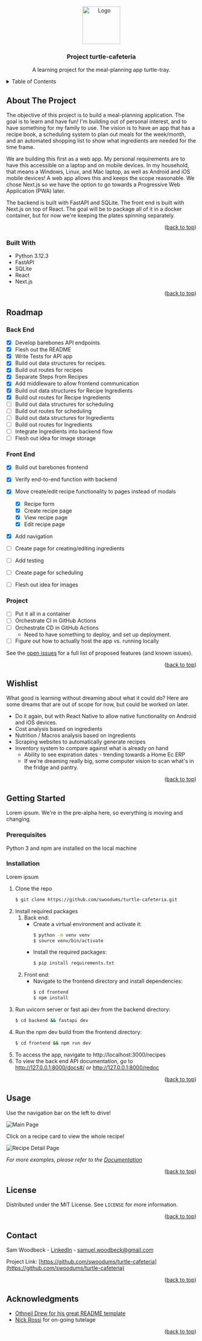 <a id="readme-top"></a>
<!--
*** With gratitude, from https://github.com/othneildrew/Best-README-Template/ 
*** Thanks for checking out the Best-README-Template. If you have a suggestion
*** that would make this better, please fork the repo and create a pull request
*** or simply open an issue with the tag "enhancement".
*** Don't forget to give the project a star!
*** Thanks again! Now go create something AMAZING! :D
-->




<!-- PROJECT LOGO -->
<br />
<div align="center">
    <div>
        <a href="https://github.com/swoodums/turtle-cafeteria">
            <img src="images/turtle_burger.png" alt="Logo" width="100px">
        </a>
    </div>
    
<h3 align="center">Project turtle-cafeteria</h3>
    <p align="center">
        A learning project for the meal-planning app turtle-tray.
        <br />
    </p>
</div>



<!-- TABLE OF CONTENTS -->
<details>
  <summary>Table of Contents</summary>
  <ol>
    <li>
      <a href="#about-the-project">About The Project</a>
      <ul>
        <li><a href="#built-with">Built With</a></li>
      </ul>
    </li>
    <li>
      <a href="#getting-started">Getting Started</a>
      <ul>
        <li><a href="#prerequisites">Prerequisites</a></li>
        <li><a href="#installation">Installation</a></li>
      </ul>
    </li>
    <li><a href="#usage">Usage</a></li>
    <li><a href="#roadmap">Roadmap</a></li>
    <li><a href="#wishlist">Wishlist</a></li>
    <li><a href="#license">License</a></li>
    <li><a href="#contact">Contact</a></li>
    <li><a href="#acknowledgments">Acknowledgments</a></li>
  </ol>
</details>



<!-- ABOUT THE PROJECT -->
## About The Project

<!-- ![Product Name Screen Shot][product-screenshot] -->

The objective of this project is to build  a meal-planning application.  The goal is to learn and have fun!  I'm building out of personal interest, and to have something for my family to use.  The vision is to have an app that has a recipe book, a scheduling system to plan out meals for the week/month, and an automated shopping list to show what ingredients are needed for the time frame.

We are building this first as a web app.  My personal requirements are to have this accessible on a laptop and on mobile devices.  In my household, that means a Windows, Linux, and Mac laptop, as well as Android and iOS mobile devices!  A web app allows this and keeps the scope reasonable.  We chose Next.js so we have the option to go towards a Progressive Web Application (PWA) later.

The backend is built with FastAPI and SQLite.  The front end is built with Next.js on top of React.  The goal will be to package all of it in a docker container, but for now we're keeping the plates spinning separately.

<p align="right">(<a href="#readme-top">back to top</a>)</p>



### Built With

* Python 3.12.3
* FastAPI
* SQLite
* React
* Next.js

<p align="right">(<a href="#readme-top">back to top</a>)</p>

<!-- ROADMAP -->
## Roadmap

### Back End
- [x] Develop barebones API endpoints
- [x] Flesh out the README
- [x] Write Tests for API app
- [x] Build out data structures for recipes.
- [x] Build out routes for recipes
- [x] Separate Steps from Recipes
- [x] Add middleware to allow frontend communication
- [x] Build out data structures for Recipe Ingredients
- [x] Build out routes for Recipe Ingredients
- [ ] Build out data structures for scheduling
- [ ] Build out routes for scheduling
- [ ] Build out data structures for Ingredients
- [ ] Build out routes for Ingredients
- [ ] Integrate Ingredients into backend flow
- [ ] Flesh out idea for image storage

### Front End
- [x] Build out barebones frontend
- [x] Verify end-to-end function with backend
- [x] Move create/edit recipe functionality to pages instead of modals
  - [x] Recipe form
  - [x] Create recipe page
  - [x] View recipe page
  - [x] Edit recipe page
- [x] Add navigation
- [ ] Create page for creating/editing ingredients
- [ ] Add testing
- [ ] Create page for scheduling
- [ ] Flesh out idea for images


### Project
- [ ] Put it all in a container
- [ ] Orchestrate CI in GitHub Actions
- [ ] Orchestrate CD in GitHub Actions
    - Need to have something to deploy, and set up deployment.
- [ ] Figure out how to actually host the app vs. running locally

See the [open issues](https://github.com/swoodums/turtle-cafeteria/issues) for a full list of proposed features (and known issues).

<p align="right">(<a href="#readme-top">back to top</a>)</p>

<!-- WISHLIST -->
## Wishlist

What good is learning without dreaming about what it could do?  Here are some dreams that are out of scope for now, but could be worked on later.
* Do it again, but with React Native to allow native functionality on Android and iOS devices.
* Cost analysis based on ingredients
* Nutrition / Macros analysis based on ingredients
* Scraping websites to automatically generate recipes
* Inventory system to compare against what is already on hand
  * Ability to see expiration dates - trending towards a Home Ec ERP
  * If we're dreaming really big, some computer vision to scan what's in the fridge and pantry.

<p align="right">(<a href="#readme-top">back to top</a>)</p>

<!-- GETTING STARTED -->
## Getting Started

Lorem ipsum.  We're in the pre-alpha here, so everything is moving and changing.

### Prerequisites

Python 3 and npm are installed on the local machine

### Installation

Lorem ipsum

1. Clone the repo
   ```bash
   $ git clone https://github.com/swoodums/turtle-cafeteria.git
   ```
2. Install required packages
   1. Back end:
      - Create a virtual environment and activate it:
         ```bash
         $ python -m venv venv
         $ source venv/bin/activate
         ```
      - Install the required packages:
         ```bash
         $ pip install requirements.txt
         ```
   2. Front end:
      - Navigate to the frontend directory and install dependencies:
         ```bash
         $ cd frontend
         $ npm install
         ```
3. Run uvicorn server or fast api dev from the backend directory:
    ```bash
    $ cd backend && fastapi dev
    ```
4. Run the npm dev build from the frontend directory:
    ```bash
    $ cd frontend && npm run dev
    ```
5. To access the app, navigate to http://localhost:3000/recipes
6. To view the back end API documentation, go to http://127.0.0.1:8000/docs#/ or http://127.0.0.1:8000/redoc

<p align="right">(<a href="#readme-top">back to top</a>)</p>



<!-- USAGE EXAMPLES -->
## Usage

Use the navigation bar on the left to drive!

<img src="images/recipe-page.png" alt="Main Page">

Click on a recipe card to view the whole recipe!

<img src="images/recipe-detail.png" alt="Recipe Detail Page">

_For more examples, please refer to the [Documentation](https://example.com)_

<p align="right">(<a href="#readme-top">back to top</a>)</p>

<!-- LICENSE -->
## License

Distributed under the MIT License. See `LICENSE` for more information.

<p align="right">(<a href="#readme-top">back to top</a>)</p>



<!-- CONTACT -->
## Contact

Sam Woodbeck - [LinkedIn](https://www.linkedin.com/in/samuel-woodbeck-25224230) -  samuel.woodbeck@gmail.com

Project Link: [https://github.com/swoodums/turtle-cafeteria](https://github.com/swoodums/turtle-cafeteria)

<p align="right">(<a href="#readme-top">back to top</a>)</p>



<!-- ACKNOWLEDGMENTS -->
## Acknowledgments

* [Othneil Drew for his great README template](https://github.com/othneildrew)
* [Nick Rossi](https://github.com/NicholasARossi) for on-going tutelage

<p align="right">(<a href="#readme-top">back to top</a>)</p>



<!-- MARKDOWN LINKS & IMAGES -->
<!-- https://www.markdownguide.org/basic-syntax/#reference-style-links -->
[product-screenshot]: images/screenshot.png